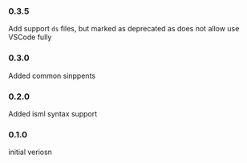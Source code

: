 
### 0.3.5

Add support `ds` files, but marked as deprecated as does not allow use VSCode fully

### 0.3.0

Added common sinppents

### 0.2.0

Added isml syntax support

### 0.1.0

initial veriosn
